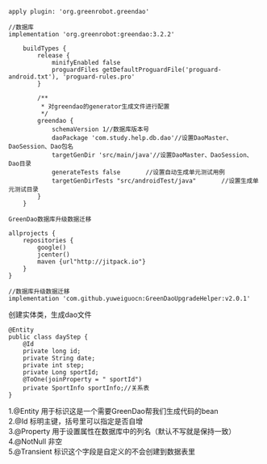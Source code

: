 ```
apply plugin: 'org.greenrobot.greendao'
```

```
//数据库
implementation 'org.greenrobot:greendao:3.2.2'
```
```
    buildTypes {
        release {
            minifyEnabled false
            proguardFiles getDefaultProguardFile('proguard-android.txt'), 'proguard-rules.pro'
        }

        /**
         * 对greendao的generator生成文件进行配置
         */
        greendao {
            schemaVersion 1//数据库版本号
            daoPackage 'com.study.help.db.dao'//设置DaoMaster、DaoSession、Dao包名
            targetGenDir 'src/main/java'//设置DaoMaster、DaoSession、Dao目录
            generateTests false       //设置自动生成单元测试用例
            targetGenDirTests "src/androidTest/java"       //设置生成单元测试目录
        }
    }
```    
```
GreenDao数据库升级数据迁移

allprojects {
    repositories {
        google()
        jcenter()
        maven {url"http://jitpack.io"}
    }
}

//数据库升级数据迁移
implementation 'com.github.yuweiguocn:GreenDaoUpgradeHelper:v2.0.1'
```

创建实体类，生成dao文件
```
@Entity
public class dayStep {
    @Id
    private long id;
    private String date;
    private int step;
    private Long sportId;
    @ToOne(joinProperty = " sportId")
    private SportInfo sportInfo;//关系表
}

```
1.@Entity 用于标识这是一个需要GreenDao帮我们生成代码的bean</br>
2.@Id 标明主键，括号里可以指定是否自增</br>
3.@Property 用于设置属性在数据库中的列名（默认不写就是保持一致）</br>
4.@NotNull 非空</br>
5.@Transient 标识这个字段是自定义的不会创建到数据表里</br>

